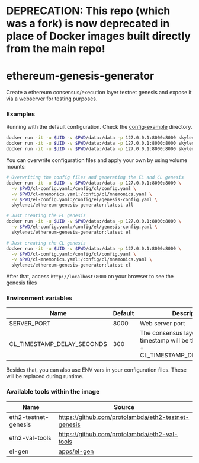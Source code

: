 # DEPRECATION: This repo (which was a fork) is now deprecated in place of Docker images built directly from the main repo!

# ethereum-genesis-generator

Create a ethereum consensus/execution layer testnet genesis and expose it via a webserver for testing purposes.

### Examples

Running with the default configuration. Check the [config-example](config-example) directory.

```sh
docker run -it -u $UID -v $PWD/data:/data -p 127.0.0.1:8000:8000 skylenet/ethereum-genesis-generator:latest all # Create EL+CL genesis
docker run -it -u $UID -v $PWD/data:/data -p 127.0.0.1:8000:8000 skylenet/ethereum-genesis-generator:latest cl  # Just CL
docker run -it -u $UID -v $PWD/data:/data -p 127.0.0.1:8000:8000 skylenet/ethereum-genesis-generator:latest el  # Just EL
```

You can overwrite configuration files and apply your own by using volume mounts:

```sh
# Overwriting the config files and generating the EL and CL genesis
docker run -it -u $UID -v $PWD/data:/data -p 127.0.0.1:8000:8000 \
  -v $PWD/cl-config.yaml:/config/cl/config.yaml \
  -v $PWD/cl-mnemonics.yaml:/config/cl/mnemonics.yaml \
  -v $PWD/el-config.yaml:/config/el/genesis-config.yaml \
  skylenet/ethereum-genesis-generator:latest all

# Just creating the EL genesis
docker run -it -u $UID -v $PWD/data:/data -p 127.0.0.1:8000:8000 \
  -v $PWD/el-config.yaml:/config/el/genesis-config.yaml \
  skylenet/ethereum-genesis-generator:latest el

# Just creating the CL genesis
docker run -it -u $UID -v $PWD/data:/data -p 127.0.0.1:8000:8000 \
  -v $PWD/cl-config.yaml:/config/cl/config.yaml \
  -v $PWD/cl-mnemonics.yaml:/config/cl/mnemonics.yaml \
  skylenet/ethereum-genesis-generator:latest cl
```

After that, access `http://localhost:8000` on your browser to see the genesis files

### Environment variables

Name | Default | Description
---- |-------- | ----
SERVER_PORT | 8000 | Web server port
CL_TIMESTAMP_DELAY_SECONDS | 300 | The consensus layer genesis timestamp will be the current time + CL_TIMESTAMP_DELAY_SECONDS

Besides that, you can also use ENV vars in your configuration files. These will be replaced during runtime.

### Available tools within the image

Name | Source
---- | ----
eth2-testnet-genesis | https://github.com/protolambda/eth2-testnet-genesis
eth2-val-tools | https://github.com/protolambda/eth2-val-tools
el-gen | [apps/el-gen](apps/el-gen)

